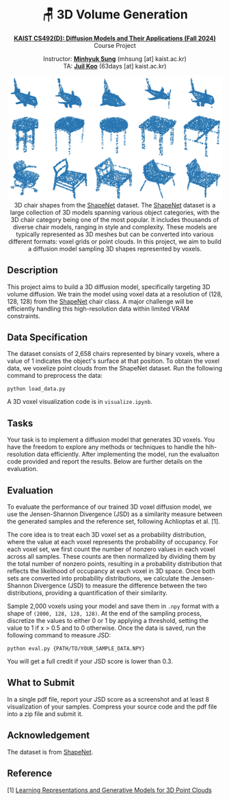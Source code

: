 <div align=center>
  <h1>
  🪑 3D Volume Generation
  </h1>
  <p>
    <a href=https://mhsung.github.io/kaist-cs492d-fall-2024/ target="_blank"><b>KAIST CS492(D): Diffusion Models and Their Applications (Fall 2024)</b></a><br>
    Course Project
  </p>
</div>

<div align=center>
  <p>
    Instructor: <a href=https://mhsung.github.io target="_blank"><b>Minhyuk Sung</b></a> (mhsung [at] kaist.ac.kr)<br>
    TA: <a href=https://63days.github.io/ target="_blank"><b>Juil Koo</b></a>  (63days [at] kaist.ac.kr)
  </p>
</div>

<div align=center>
   <img src="./assets/teaser.png">
   <figcaption>
	  3D chair shapes from the <a href=https://shapenet.org/ target="_blank">ShapeNet</a> dataset. The  <a href=https://shapenet.org/ target="_blank">ShapeNet</a> dataset is a large collection of 3D models spanning various object categories, with the 3D chair category being one of the most popular. It includes thousands of diverse chair models, ranging in style and complexity. These models are typically represented as 3D meshes but can be converted into various different formats: voxel grids or point clouds. In this project, we aim to build a diffusion model sampling 3D shapes represented by voxels.
    </figcaption>
</div>

## Description
This project aims to build a 3D diffusion model, specifically targeting 3D volume diffusion. We train the model using voxel data at a resolution of (128, 128, 128) from the <a href=https://shapenet.org/ target="_blank">ShapeNet</a> chair class. A major challenge will be efficiently handling this high-resolution data within limited VRAM constraints.


## Data Specification
The dataset consists of 2,658 chairs represented by binary voxels, where a value of 1 indicates the object's surface at that position. To obtain the voxel data, we voxelize point clouds from the ShapeNet dataset. Run the following command to preprocess the data:

```
python load_data.py
```

A 3D voxel visualization code is in `visualize.ipynb`.

## Tasks
Your task is to implement a diffusion model that generates 3D voxels. You have the freedom to explore any methods or techniques to handle the hih-resolution data efficiently. After implementing the model, run the evaluaiton code provided and report the results. Below are further details on the evaluation.

## Evaluation
To evaluate the performance of our trained 3D voxel diffusion model, we use the Jensen-Shannon Divergence (JSD) as a similarity measure between the generated samples and the reference set, following Achlioptas et al. [1]. 

The core idea is to treat each 3D voxel set as a probability distribution, where the value at each voxel represents the probability of occupancy. For each voxel set, we first count the number of nonzero values in each voxel across all samples. These counts are then normalized by dividing them by the total number of nonzero points, resulting in a probability distribution that reflects the likelihood of occupancy at each voxel in 3D space. Once both sets are converted into probability distributions, we calculate the Jensen-Shannon Divergence (JSD) to measure the difference between the two distributions, providing a quantification of their similarity.


Sample 2,000 voxels using your model and save them in `.npy` format with a shape of `(2000, 128, 128, 128)`. At the end of the sampling process, discretize the values to either 0 or 1 by applying a threshold, setting the value to 1 if x > 0.5 and to 0 otherwise. Once the data is saved, run the following command to measure JSD:

```
python eval.py {PATH/TO/YOUR_SAMPLE_DATA.NPY}
```

You will get a full credit if your JSD score is lower than 0.3.

## What to Submit
In a single pdf file, report your JSD score as a screenshot and at least 8 visualization of your samples.
Compress your source code and the pdf file into a zip file and submit it.

## Acknowledgement 
The dataset is from <a href=https://shapenet.org/ target="_blank">ShapeNet</a>.

## Reference
[1] [Learning Representations and Generative Models for 3D Point Clouds](https://arxiv.org/abs/1707.02392)

